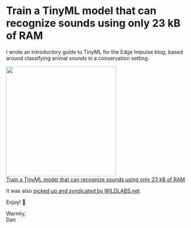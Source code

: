 # Train a TinyML model that can recognize sounds using only 23 kB of RAM

I wrote an introductory guide to TinyML for the Edge Impulse blog, based around classifying animal sounds in a conservation setting.

[<img src="https://www.edgeimpulse.com/blog/train-a-tiny-ml-model.png" width=300></img><br/>
Train a TinyML model that can recognize sounds using only 23 kB of RAM](https://www.edgeimpulse.com/blog/train-a-tiny-ml-model)

It was also [picked up and syndicated by WILDLABS.net](https://www.wildlabs.net/resources/case-studies/tutorial-train-tinyml-model-can-recognize-sounds-using-only-23-kb-ram).

Enjoy! 🦁

Warmly,<br/>
Dan
